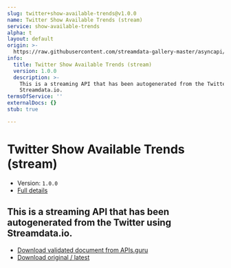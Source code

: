 ```yaml
---
slug: twitter+show-available-trends@v1.0.0
name: Twitter Show Available Trends (stream)
service: show-available-trends
alpha: t
layout: default
origin: >-
  https://raw.githubusercontent.com/streamdata-gallery-master/asyncapi/master/_listings/twitter/twitter-show-available-trends-stream-async.md
info:
  title: Twitter Show Available Trends (stream)
  version: 1.0.0
  description: >-
    This is a streaming API that has been autogenerated from the Twitter using
    Streamdata.io.
termsOfService: ''
externalDocs: {}
stub: true

---
```

# Twitter Show Available Trends (stream)

* Version: `1.0.0`
* [Full details](../html/twitter+show-available-trends@v1.0.0.html)



## This is a streaming API that has been autogenerated from the Twitter using Streamdata.io.



* [Download validated document from APIs.guru](https://raw.githubusercontent.com/APIs-guru/asyncapi-directory/master/docs/APIs/twitter%2Bshow-available-trends%40v1.0.0.yaml)
* [Download original / latest](https://raw.githubusercontent.com/streamdata-gallery-master/asyncapi/master/_listings/twitter/twitter-show-available-trends-stream-async.md)

<script type="application/ld+json">
{
  "@context": "http://schema.org/",
  "@type": "WebAPI",
  "description": "This is a streaming API that has been autogenerated from the Twitter using Streamdata.io.",
  "documentation": "",

  "name": "Twitter Show Available Trends (stream)"
}
</script>

